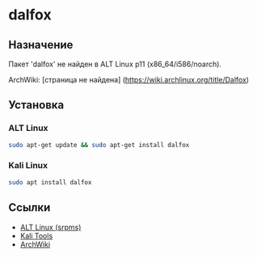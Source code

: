 # dalfox

## Назначение

Пакет 'dalfox' не найден в ALT Linux p11 (x86_64/i586/noarch).

ArchWiki: [страница не найдена] (https://wiki.archlinux.org/title/Dalfox)

## Установка

### ALT Linux
```bash
sudo apt-get update && sudo apt-get install dalfox
```

### Kali Linux
```bash
sudo apt install dalfox
```

## Ссылки

- [ALT Linux (srpms)](https://packages.altlinux.org/ru/p11/srpms/dalfox/)
- [Kali Tools](https://www.kali.org/tools/dalfox/)
- [ArchWiki](https://wiki.archlinux.org/title/Dalfox)
